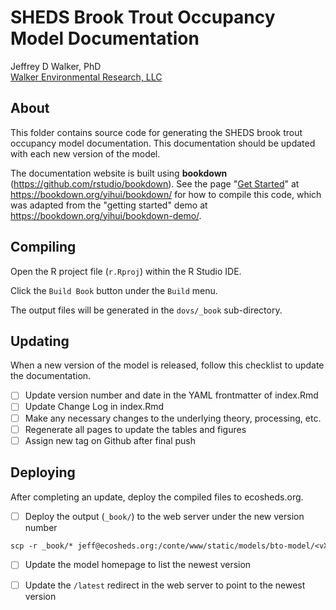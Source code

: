 SHEDS Brook Trout Occupancy Model Documentation
===============================================

Jeffrey D Walker, PhD  
[Walker Environmental Research, LLC](https://walkerenvres.com)

## About

This folder contains source code for generating the SHEDS brook trout occupancy model documentation. This documentation should be updated with each new version of the model.

The documentation website is built using **bookdown** (https://github.com/rstudio/bookdown). See the page "[Get Started](https://bookdown.org/yihui/bookdown/get-started.html)" at https://bookdown.org/yihui/bookdown/ for how to compile this code, which was adapted from the "getting started" demo at https://bookdown.org/yihui/bookdown-demo/.

## Compiling

Open the R project file (`r.Rproj`) within the R Studio IDE.

Click the `Build Book` button under the `Build` menu.

The output files will be generated in the `dovs/_book` sub-directory.

## Updating

When a new version of the model is released, follow this checklist to update the documentation.

- [ ] Update version number and date in the YAML frontmatter of index.Rmd
- [ ] Update Change Log in index.Rmd
- [ ] Make any necessary changes to the underlying theory, processing, etc.
- [ ] Regenerate all pages to update the tables and figures
- [ ] Assign new tag on Github after final push

## Deploying

After completing an update, deploy the compiled files to ecosheds.org.

- [ ] Deploy the output (`_book/`) to the web server under the new version number
```txt
scp -r _book/* jeff@ecosheds.org:/conte/www/static/models/bto-model/<vX.Y.Z>/
```
- [ ] Update the model homepage to list the newest version
- [ ] Update the `/latest` redirect in the web server to point to the newest version

